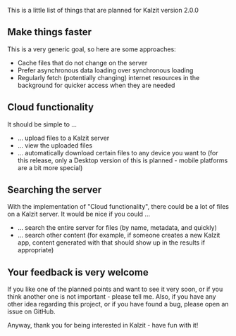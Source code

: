 This is a little list of things that are planned for Kalzit version 2.0.0

## Make things faster
This is a very generic goal, so here are some approaches:
* Cache files that do not change on the server
* Prefer asynchronous data loading over synchronous loading
* Regularly fetch (potentially changing) internet resources in the background for quicker access when they are needed

## Cloud functionality
It should be simple to ...
* ... upload files to a Kalzit server
* ... view the uploaded files
* ... automatically download certain files to any device you want to (for this release, only a Desktop version of this is planned - mobile platforms are a bit more special)

## Searching the server
With the implementation of "Cloud functionality", there could be a lot of files on a Kalzit server. It would be nice if you could ...
* ... search the entire server for files (by name, metadata, and quickly)
* ... search other content (for example, if someone creates a new Kalzit app, content generated with that should show up in the results if appropriate)

## Your feedback is very welcome

If you like one of the planned points and want to see it very soon, or if you think another one is not important - please tell me.
Also, if you have any other idea regarding this project, or if you have found a bug, please open an issue on GitHub.

Anyway, thank you for being interested in Kalzit - have fun with it!
